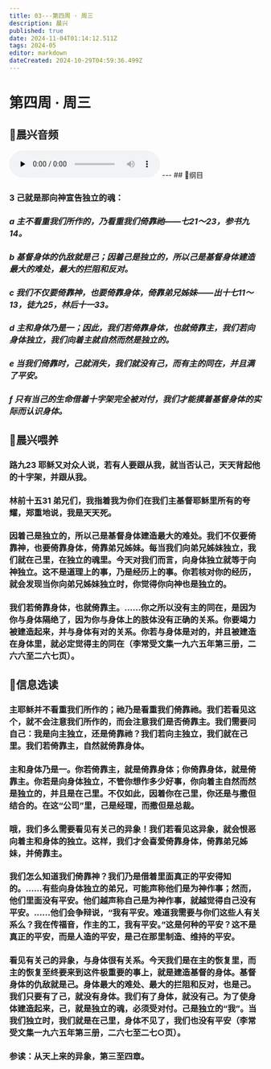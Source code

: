 ```yaml
---
title: 03---第四周 · 周三
description: 晨兴
published: true
date: 2024-11-04T01:14:12.511Z
tags: 2024-05
editor: markdown
dateCreated: 2024-10-29T04:59:36.499Z
---
```


# 第四周 · 周三

## 🎵晨兴音频
<audio id="audio" controls="" preload="none">
      <source id="mp3" src="/2024-05/week4/week4day3.mp3">
</audio>
---
## 📖纲目

### 3   己就是那向神宣告独立的魂：

### *a   主不看重我们所作的，乃看重我们倚靠祂——七21～23，参书九14。*

### *b   基督身体的仇敌就是己；因着己是独立的，所以己是基督身体建造最大的难处，最大的拦阻和反对。*

### *c 我们不仅要倚靠神，也要倚靠身体，倚靠弟兄姊妹——出十七11～13，徒九25，林后十一33。*

### *d   主和身体乃是一；因此，我们若倚靠身体，也就倚靠主，我们若向身体独立，我们向着主就自然而然是独立的。*

### *e   当我们倚靠时，己就消失，我们就没有己，而有主的同在，并且满了平安。*

### *f   只有当己的生命借着十字架完全被对付，我们才能摸着基督身体的实际而认识身体。*

## 📖晨兴喂养

### 路九23    耶稣又对众人说，若有人要跟从我，就当否认己，天天背起他的十字架，并跟从我。

### 林前十五31    弟兄们，我指着我为你们在我们主基督耶稣里所有的夸耀，郑重地说，我是天天死。

### 因着己是独立的，所以己是基督身体建造最大的难处。我们不仅要倚靠神，也要倚靠身体，倚靠弟兄姊妹。每当我们向弟兄姊妹独立，我们就在己里，在独立的魂里。今天对我们而言，向身体独立就等于向神独立。这不是道理上的事，乃是经历上的事。你若核对你的经历，就会发现当你向弟兄姊妹独立时，你觉得你向神也是独立的。

### 我们若倚靠身体，也就倚靠主。……你之所以没有主的同在，是因为你与身体隔绝了，因为你与身体上的肢体没有正确的关系。你要竭力被建造起来，并与身体有对的关系。你若与身体是对的，并且被建造在身体里，就必定觉得主的同在（李常受文集一九六五年第三册，二六六至二六七页）。

## 📖信息选读

### 主耶稣并不看重我们所作的；祂乃是看重我们倚靠祂。我们若看见这个，就不会注意我们所作的，而会注意我们是否倚靠主。我们需要问自己：我是向主独立，还是倚靠祂？我们若向主独立，我们就在己里。我们若倚靠主，自然就倚靠身体。

### 主和身体乃是一。你若倚靠主，就是倚靠身体；你倚靠身体，就是倚靠主。你若是向身体独立，不管你想作多少好事，你向着主自然而然是独立的，并且是在己里。不仅如此，因着你在己里，你还是与撒但结合的。在这“公司”里，己是经理，而撒但是总裁。

### 哦，我们多么需要看见有关己的异象！我们若看见这异象，就会恨恶向着主和身体的独立。这样，我们才会喜爱倚靠身体，倚靠弟兄姊妹，并倚靠主。

### 我们怎么知道我们倚靠神？我们乃是借着里面真正的平安得知的。……有些向身体独立的弟兄，可能声称他们是为神作事；然而，他们里面没有平安。他们越声称自己是为神作事，就越觉得自己没有平安。……他们会争辩说，“我有平安。难道我需要与你们这些人有关系么？我在传福音，作主的工，我有平安。”这是何种的平安？这不是真正的平安，而是人造的平安，是己在那里制造、维持的平安。

### 看见有关己的异象，与身体很有关系。今天我们是在主的恢复里，而主的恢复至终要来到这件极重要的事上，就是建造基督的身体。基督身体的仇敌就是己。身体最大的难处、最大的拦阻和反对，也是己。我们只要有了己，就没有身体。我们有了身体，就没有己。为了使身体建造起来，己，就是独立的魂，必须受对付。己是独立的“我”。当我们独立时，我们就是在己里，身体不见了，我们也没有平安（李常受文集一九六五年第三册，二六七至二七○页）。

### 参读：从天上来的异象，第三至四章。
<!-- Google tag (gtag.js) -->
<script async src="https://www.googletagmanager.com/gtag/js?id=G-1P8709Z16T"></script>
<script>
  window.dataLayer = window.dataLayer || [];
  function gtag(){dataLayer.push(arguments);}
  gtag('js', new Date());

  gtag('config', 'G-1P8709Z16T');
</script>